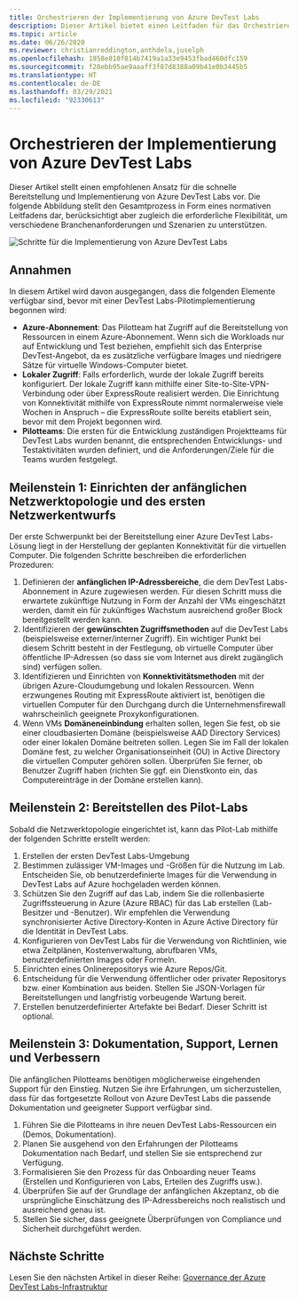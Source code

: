 ```yaml
---
title: Orchestrieren der Implementierung von Azure DevTest Labs
description: Dieser Artikel bietet einen Leitfaden für das Orchestrieren der Implementierung von Azure DevTest Labs in Ihrer Organisation.
ms.topic: article
ms.date: 06/26/2020
ms.reviewer: christianreddington,anthdela,juselph
ms.openlocfilehash: 1958e818f014b7419a1a33e9453fbad460dfc159
ms.sourcegitcommit: f28ebb95ae9aaaff3f87d8388a09b41e0b3445b5
ms.translationtype: HT
ms.contentlocale: de-DE
ms.lasthandoff: 03/29/2021
ms.locfileid: "92330613"
---
```

# <a name="orchestrate-the-implementation-of-azure-devtest-labs"></a>Orchestrieren der Implementierung von Azure DevTest Labs
Dieser Artikel stellt einen empfohlenen Ansatz für die schnelle Bereitstellung und Implementierung von Azure DevTest Labs vor. Die folgende Abbildung stellt den Gesamtprozess in Form eines normativen Leitfadens dar, berücksichtigt aber zugleich die erforderliche Flexibilität, um verschiedene Branchenanforderungen und Szenarien zu unterstützen.

![Schritte für die Implementierung von Azure DevTest Labs](./media/devtest-lab-guidance-orchestrate-implementation/implementation-steps.png)

## <a name="assumptions"></a>Annahmen
In diesem Artikel wird davon ausgegangen, dass die folgenden Elemente verfügbar sind, bevor mit einer DevTest Labs-Pilotimplementierung begonnen wird:

- **Azure-Abonnement**: Das Pilotteam hat Zugriff auf die Bereitstellung von Ressourcen in einem Azure-Abonnement. Wenn sich die Workloads nur auf Entwicklung und Test beziehen, empfiehlt sich das Enterprise DevTest-Angebot, da es zusätzliche verfügbare Images und niedrigere Sätze für virtuelle Windows-Computer bietet.
- **Lokaler Zugriff**: Falls erforderlich, wurde der lokale Zugriff bereits konfiguriert. Der lokale Zugriff kann mithilfe einer Site-to-Site-VPN-Verbindung oder über ExpressRoute realisiert werden. Die Einrichtung von Konnektivität mithilfe von ExpressRoute nimmt normalerweise viele Wochen in Anspruch – die ExpressRoute sollte bereits etabliert sein, bevor mit dem Projekt begonnen wird.
- **Pilotteams**: Die ersten für die Entwicklung zuständigen Projektteams für DevTest Labs wurden benannt, die entsprechenden Entwicklungs- und Testaktivitäten wurden definiert, und die Anforderungen/Ziele für die Teams wurden festgelegt.

## <a name="milestone-1-establish-initial-network-topology-and-design"></a>Meilenstein 1: Einrichten der anfänglichen Netzwerktopologie und des ersten Netzwerkentwurfs
Der erste Schwerpunkt bei der Bereitstellung einer Azure DevTest Labs-Lösung liegt in der Herstellung der geplanten Konnektivität für die virtuellen Computer. Die folgenden Schritte beschreiben die erforderlichen Prozeduren:

1. Definieren der **anfänglichen IP-Adressbereiche**, die dem DevTest Labs-Abonnement in Azure zugewiesen werden. Für diesen Schritt muss die erwartete zukünftige Nutzung in Form der Anzahl der VMs eingeschätzt werden, damit ein für zukünftiges Wachstum ausreichend großer Block bereitgestellt werden kann.
2. Identifizieren der **gewünschten Zugriffsmethoden** auf die DevTest Labs (beispielsweise externer/interner Zugriff). Ein wichtiger Punkt bei diesem Schritt besteht in der Festlegung, ob virtuelle Computer über öffentliche IP-Adressen (so dass sie vom Internet aus direkt zugänglich sind) verfügen sollen.
3. Identifizieren und Einrichten von **Konnektivitätsmethoden** mit der übrigen Azure-Cloudumgebung und lokalen Ressourcen. Wenn erzwungenes Routing mit ExpressRoute aktiviert ist, benötigen die virtuellen Computer für den Durchgang durch die Unternehmensfirewall wahrscheinlich geeignete Proxykonfigurationen.
4. Wenn VMs **Domäneneinbindung** erhalten sollen, legen Sie fest, ob sie einer cloudbasierten Domäne (beispielsweise AAD Directory Services) oder einer lokalen Domäne beitreten sollen. Legen Sie im Fall der lokalen Domäne fest, zu welcher Organisationseinheit (OU) in Active Directory die virtuellen Computer gehören sollen. Überprüfen Sie ferner, ob Benutzer Zugriff haben (richten Sie ggf. ein Dienstkonto ein, das Computereinträge in der Domäne erstellen kann).

## <a name="milestone-2-deploy-the-pilot-lab"></a>Meilenstein 2: Bereitstellen des Pilot-Labs
Sobald die Netzwerktopologie eingerichtet ist, kann das Pilot-Lab mithilfe der folgenden Schritte erstellt werden:

1. Erstellen der ersten DevTest Labs-Umgebung
2. Bestimmen zulässiger VM-Images und -Größen für die Nutzung im Lab. Entscheiden Sie, ob benutzerdefinierte Images für die Verwendung in DevTest Labs auf Azure hochgeladen werden können.
3. Schützen Sie den Zugriff auf das Lab, indem Sie die rollenbasierte Zugriffssteuerung in Azure (Azure RBAC) für das Lab erstellen (Lab-Besitzer und -Benutzer). Wir empfehlen die Verwendung synchronisierter Active Directory-Konten in Azure Active Directory für die Identität in DevTest Labs.
4. Konfigurieren von DevTest Labs für die Verwendung von Richtlinien, wie etwa Zeitplänen, Kostenverwaltung, abrufbaren VMs, benutzerdefinierten Images oder Formeln.
5. Einrichten eines Onlinerepositorys wie Azure Repos/Git.
6. Entscheidung für die Verwendung öffentlicher oder privater Repositorys bzw. einer Kombination aus beiden. Stellen Sie JSON-Vorlagen für Bereitstellungen und langfristig vorbeugende Wartung bereit.
7. Erstellen benutzerdefinierter Artefakte bei Bedarf. Dieser Schritt ist optional. 

## <a name="milestone-3-documentation-support-learn-and-improve"></a>Meilenstein 3: Dokumentation, Support, Lernen und Verbessern
Die anfänglichen Pilotteams benötigen möglicherweise eingehenden Support für den Einstieg. Nutzen Sie ihre Erfahrungen, um sicherzustellen, dass für das fortgesetzte Rollout von Azure DevTest Labs die passende Dokumentation und geeigneter Support verfügbar sind.

1. Führen Sie die Pilotteams in ihre neuen DevTest Labs-Ressourcen ein (Demos, Dokumentation).
2. Planen Sie ausgehend von den Erfahrungen der Pilotteams Dokumentation nach Bedarf, und stellen Sie sie entsprechend zur Verfügung.
3. Formalisieren Sie den Prozess für das Onboarding neuer Teams (Erstellen und Konfigurieren von Labs, Erteilen des Zugriffs usw.).
4. Überprüfen Sie auf der Grundlage der anfänglichen Akzeptanz, ob die ursprüngliche Einschätzung des IP-Adressbereichs noch realistisch und ausreichend genau ist.
5. Stellen Sie sicher, dass geeignete Überprüfungen von Compliance und Sicherheit durchgeführt werden.

## <a name="next-steps"></a>Nächste Schritte
Lesen Sie den nächsten Artikel in dieser Reihe: [Governance der Azure DevTest Labs-Infrastruktur](devtest-lab-guidance-governance-resources.md)
